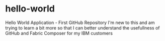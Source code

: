 # hello-world
Hello World Application - First GitHub Repository
I'm new to this and am trying to learn a bit more so that I can better understand the usefullness of GitHub and Fabric Composer for my IBM customers

